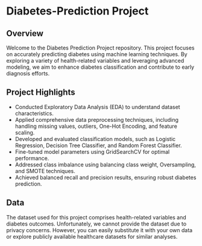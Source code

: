 # Diabetes-Prediction Project

## Overview

Welcome to the Diabetes Prediction Project repository. This project focuses on accurately predicting diabetes using machine learning techniques. By exploring a variety of health-related variables and leveraging advanced modeling, we aim to enhance diabetes classification and contribute to early diagnosis efforts.

## Project Highlights

- Conducted Exploratory Data Analysis (EDA) to understand dataset characteristics.
- Applied comprehensive data preprocessing techniques, including handling missing values, outliers, One-Hot Encoding, and feature scaling.
- Developed and evaluated classification models, such as Logistic Regression, Decision Tree Classifier, and Random Forest Classifier.
- Fine-tuned model parameters using GridSearchCV for optimal performance.
- Addressed class imbalance using balancing class weight, Oversampling, and SMOTE techniques.
- Achieved balanced recall and precision results, ensuring robust diabetes prediction.

## Data

The dataset used for this project comprises health-related variables and diabetes outcomes. Unfortunately, we cannot provide the dataset due to privacy concerns. However, you can easily substitute it with your own data or explore publicly available healthcare datasets for similar analyses.
